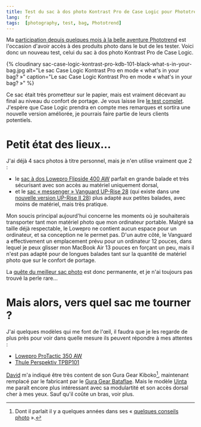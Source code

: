 ```yaml
---
title: Test du sac à dos photo Kontrast Pro de Case Logic pour Phototrend
lang:  fr
tags:  [photography, test, bag, Phototrend]
---
```


Ma [participation depuis quelques mois à la belle aventure Phototrend](http://phototrend.fr/author/nicolas-hoizey/) est l'occasion d'avoir accès à des produits photo dans le but de les tester. Voici donc un nouveau test, celui du sac à dos photo Kontrast Pro de Case Logic.

{% cloudinary sac-case-logic-kontrast-pro-kdb-101-black-what-s-in-your-bag.jpg alt="Le sac Case Logic Kontrast Pro en mode « what's in your bag? »" caption="Le sac Case Logic Kontrast Pro en mode « what's in your bag? »" %}

Ce sac était très prometteur sur le papier, mais est vraiment décevant au final au niveau du confort de portage. Je vous laisse lire [le test complet](http://phototrend.fr/2015/07/test-sac-photo-case-logic-kontrast-pro/). J'espère que Case Logic prendra en compte mes remarques et sortira une nouvelle version améliorée, je pourrais faire partie de leurs clients potentiels.

# Petit état des lieux…

J'ai déjà 4 sacs photos à titre personnel, mais je n'en utilise vraiment que 2 :

- le [sac à dos Lowepro Flipside 400 AW](http://www.amazon.fr/gp/product/B001APFB5S/ref=as_li_tl?ie=UTF8&camp=1642&creative=19458&creativeASIN=B001APFB5S&linkCode=as2&tag=phpheaven-21&linkId=XEJZY27XG22PEKR6) parfait en grande balade et très sécurisant avec son accès au matériel uniquement dorsal,
- et le [sac « messenger » Vanguard UP-Rise 28](http://www.amazon.fr/gp/product/B004CFY7US/ref=as_li_tl?ie=UTF8&camp=1642&creative=19458&creativeASIN=B004CFY7US&linkCode=as2&tag=phpheaven-21&linkId=OWP4GMTUNXCRYTAE) (qui existe dans une [nouvelle version UP-Rise II 28](http://www.amazon.fr/gp/product/B00F6IIUOO/ref=as_li_tl?ie=UTF8&camp=1642&creative=19458&creativeASIN=B00F6IIUOO&linkCode=as2&tag=phpheaven-21&linkId=KPZAHFJXSOR5LUME)) plus adapté aux petites balades, avec moins de matériel, mais très pratique.

Mon soucis principal aujourd'hui concerne les moments où je souhaiterais transporter tant mon matériel photo que mon ordinateur portable. Malgré sa taille déjà respectable, le Lowepro ne contient aucun espace pour un ordinateur, et sa conception ne le permet pas. D'un autre côté, le Vanguard a effectivement un emplacement prévu pour un ordinateur 12 pouces, dans lequel je peux glisser mon MacBook Air 13 pouces en forçant un peu, mais il n'est pas adapté pour de longues balades tant sur la quantité de matériel photo que sur le confort de portage.

La [quête du meilleur sac photo](/2008/12/quel-sac-photo-pour-un-reflex-et-ses-accessoires.html) est donc permanente, et je n'ai toujours pas trouvé la perle rare…

# Mais alors, vers quel sac me tourner ?

J'ai quelques modèles qui me font de l'œil, il faudra que je les regarde de plus près pour voir dans quelle mesure ils peuvent répondre à mes attentes :

- [Lowepro ProTactic 350 AW](http://www.amazon.fr/gp/product/B00ND21JW0/ref=as_li_tl?ie=UTF8&camp=1642&creative=19458&creativeASIN=B00ND21JW0&linkCode=as2&tag=phpheaven-21&linkId=O4ZU3EIGDVF7EFVT)
- [Thule Perspektiv TPBP101](http://www.amazon.fr/gp/product/B00F4714IG/ref=as_li_tl?ie=UTF8&camp=1642&creative=19458&creativeASIN=B00F4714IG&linkCode=as2&tag=phpheaven-21&linkId=WCD6BKZ7FVYFC764)

[David](https://larlet.fr/david/) m'a indiqué être très content de son Gura Gear  Kiboko[^davidbgk], maintenant remplacé par le fabricant par le [Gura Gear Bataflae](https://www.guragear.com/bataflae). Mais le modèle [Uinta](http://www.guragear.com/uinta/) me paraît encore plus intéressant avec sa modulartité et son accès dorsal cher à mes yeux. Sauf qu'il coûte un bras, voir plus.

[^davidbgk]: Dont il parlait il y a quelques années dans ses « [quelques conseils photo](https://larlet.fr/david/biologeek/archives/20100512-quelques-conseils-photo/) ».

